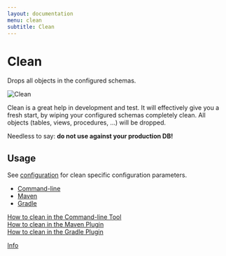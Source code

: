 ```yaml
---
layout: documentation
menu: clean
subtitle: Clean
---
```

# Clean

Drops all objects in the configured schemas.

![Clean](/assets/balsamiq/command-clean.png)

Clean is a great help in development and test. It will effectively give you a fresh start, by wiping your configured
    schemas completely clean. All objects (tables, views, procedures, ...) will be dropped.

Needless to say: **do not use against your production DB!**

## Usage
See [configuration](/documentation/configuration/parameters/#clean) for clean specific configuration parameters.
<div class="tabbable">
	<ul class="nav nav-tabs">
		<li class="active marketing-item"><a href="#tab-commandline" data-toggle="tab"><i class="fa fa-desktop"></i>
			Command-line</a></li>
		<li class="marketing-item"><a href="#tab-maven" data-toggle="tab"><i class="fa fa-maxcdn"></i> Maven</a>
		</li>
		<li class="marketing-item"><a href="#tab-gradle" data-toggle="tab"><i class="fa fa-cogs"></i> Gradle</a>
		</li>
	</ul>
	<div class="tab-content">
		<div class="tab-pane active" id="tab-commandline">
			<a href="/documentation/usage/commandline/clean" class="btn btn-primary">How to clean in the
				Command-line Tool <i class="fa fa-arrow-right"></i></a>
		</div>
		<div class="tab-pane" id="tab-maven">
			<a href="/documentation/usage/maven/clean" class="btn btn-primary">How to clean in the
				Maven Plugin <i class="fa fa-arrow-right"></i></a>
		</div>
		<div class="tab-pane" id="tab-gradle">
			<a href="/documentation/usage/gradle/clean" class="btn btn-primary">How to clean in the
				Gradle Plugin <i class="fa fa-arrow-right"></i></a>
		</div>
	</div>
</div>

<p class="next-steps">
    <a class="btn btn-primary" href="/documentation/command/info">Info <i class="fa fa-arrow-right"></i></a>
</p>